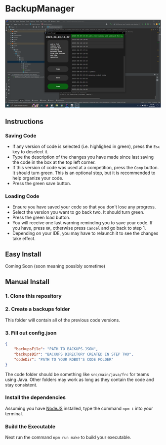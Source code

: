 # BackupManager
![Screenshot](backupmanager.PNG)
## Instructions
### Saving Code
- If any version of code is selected (i.e. highlighed in green), press the ```Esc``` key to deselect it.
- Type the description of the changes you have made since last saving the code in the box at the top left corner.
- If this version of code was used at a competition, press the ```Comp``` button. It should turn green. This is an optional step, but it is recommended to help organize your code.
- Press the green save button.
### Loading Code
- Ensure you have saved your code so that you don't lose any progress.
- Select the version you want to go back two. It should turn green.
- Press the green load button.
- You will receive one last warning reminding you to save your code. If you have, press ```OK```, otherwise press ```Cancel``` and go back to step 1.
- Depending on your IDE, you may have to relaunch it to see the changes take effect.
## Easy Install
Coming Soon
(soon meaning possibly sometime)
## Manual Install
### 1. Clone this repository
### 2. Create a backups folder
This folder will contain all of the previous code versions.
### 3. Fill out config.json
```json
{
	"backupsFile": "PATH TO BACKUPS.JSON",
	"backupsDir": "BACKUPS DIRECTORY CREATED IN STEP TWO",
	"codeDir": "PATH TO YOUR ROBOT'S CODE FOLDER"
}
```
The code folder should be something like ```src/main/java/frc``` for teams using Java.
Other folders may work as long as they contain the code and stay consistent.
### Install the dependencies
Assuming you have [NodeJS](https://nodejs.org) installed, type the command ```npm i``` into your terminal.
### Build the Executable
Next run the command ```npm run make``` to build your executable.
